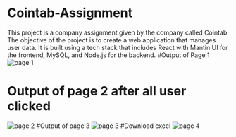 # Cointab-Assignment
This project is a company assignment given by the company called Cointab. The objective of the project is to create a web application that manages user data. It is built using a tech stack that includes React with Mantin UI for the frontend, MySQL, and Node.js for the backend.
#Output of Page 1
![page 1](https://github.com/Maheshpal47/Cointab-Assignment/assets/47049207/bd7313b0-181e-4b4e-b850-e8dd3c728b82)
# Output of page 2 after all user clicked
![page 2](https://github.com/Maheshpal47/Cointab-Assignment/assets/47049207/dba6e390-612d-4114-a5c7-549a14f80654)
#Output of page 3
![page 3](https://github.com/Maheshpal47/Cointab-Assignment/assets/47049207/a29bc0d6-3225-4940-8f09-786164a43e6d)
#Download excel
![page 4](https://github.com/Maheshpal47/Cointab-Assignment/assets/47049207/e5ed5d11-2368-4c3e-8631-dcec3ba924f5)

